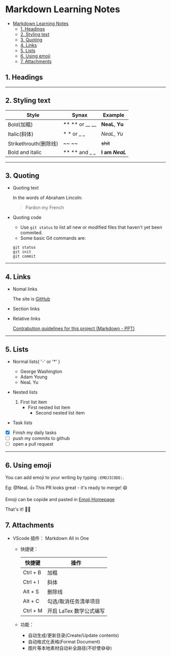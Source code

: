 # Markdown Learning Notes

- [Markdown Learning Notes](#markdown-learning-notes)
  - [1. Headings](#1-headings)
  - [2. Styling text](#2-styling-text)
  - [3. Quoting](#3-quoting)
  - [4. Links](#4-links)
  - [5. Lists](#5-lists)
  - [6. Using emoji](#6-using-emoji)
  - [7. Attachments](#7-attachments)

## 1. Headings

<!-- 
# The largest heading
## The second largest heading
### The third largest heading
#### The third smallest heading
##### The second smallest heading
###### The smallest heading 
-->

---
## 2. Styling text

| Style                 | Synax          | Example          |
| --------------------- | -------------- | ---------------- |
| Bold(加粗)            | ** ** or __ __ | **NeaL**, __Yu__ |
| Italic(斜体)          | * * or _ _     | *NeaL*, _Yu_     |
| Strikethrouth(删除线) | ~~ ~~          | ~~shit~~         |
| Bold and italic       | ** ** and _ _  | **I am _NeaL_**  |

---
## 3. Quoting 

+ Quoting text

    In the words of Abraham Lincoln:
    > Pardon my French

+ Quoting code

    + Use `git status` to list all new or modified files that haven't yet been commited.
    + Some basic Git commands are:

    ```
    git status
    git init
    git commit
    ```
    
 ---
## 4. Links

+ Nomal links

    The site is [GitHub](https://www.github.com)
+ Section links

    <!-- Not clear -->
+ Relative links

    [Contrabution guidelines for this project (Markdown - PPT)](PPT_test.md) 
    <!-- 此时已包含此路径c:\Users\Adam0\Documents\Markdown\，因此不必在文档前加此路径 -->

---
## 5. Lists
+ Normal lists( '-' or '*' )
    - George Washington
    * Adam Young
    - NeaL Yu

+ Nested lists
    1. First list item
       - First nested list item 
         - Second nested list item

+ Task lists
- [x] Finish my daily tasks
- [ ] push my commits to github
- [ ] open a pull request

---
## 6. Using emoji
You can add emoji to your writing by typing `:EMOJICODE:`.

Eg:
@NeaL :+1: This PR looks great - it's ready to merge! :smile:
<!-- It seems like VScode does not support emoji like this! -->
<!-- But there is always a way to fix it!  -->
Emoji can be copide and pasted in [Emoji Homepage](http://emojihomepage.com/)

That's it! 🚵😁

## 7. Attachments
+ VScode 插件： Markdown All in One

    - 快捷键：
  
        | 快捷键   | 操作                    |
        | -------- | ----------------------- |
        | Ctrl + B | 加粗                    |
        | Ctrl + I | 斜体                    |
        | Alt + S  | 删除线                  |
        | Alt + C  | 勾选/取消任务清单项目   |
        | Ctrl + M | 开启 LaTex 数学公式编写 |
        
    - 功能：
      - 自动生成/更新目录(Create/Update contents)
      - 自动格式化表格(Format Document)
      - 图片等本地素材自动补全路径(不好使😅😅)
